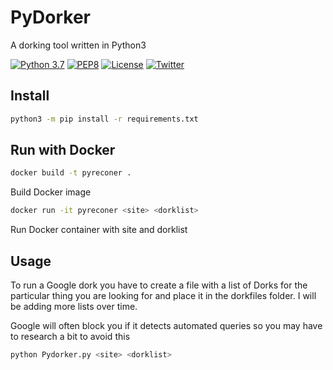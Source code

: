# PyDorker

A dorking tool written in Python3

[![Python 3.7](https://img.shields.io/badge/python-3.7+-FADA5E.svg?logo=python)](https://www.python.org/) [![PEP8](https://img.shields.io/badge/code%20style-pep8-red.svg)](https://www.python.org/dev/peps/pep-0008/) [![License](https://img.shields.io/badge/license-GPL3-lightgrey.svg)](https://www.gnu.org/licenses/gpl-3.0.en.html) [![Twitter](https://img.shields.io/badge/twitter-sneakerhax-38A1F3?logo=twitter)](https://twitter.com/sneakerhax)

## Install

```bash
python3 -m pip install -r requirements.txt
```

## Run with Docker

```bash
docker build -t pyreconer .
```
Build Docker image

```bash
docker run -it pyreconer <site> <dorklist>
```
Run Docker container with site and dorklist

## Usage
To run a Google dork you have to create a file with a list of Dorks for the particular thing you are looking for and place it in the dorkfiles folder. I will be adding more lists over time.

Google will often block you if it detects automated queries so you may have to research a bit to avoid this

```bash
python Pydorker.py <site> <dorklist>
```
